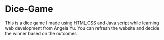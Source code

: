 # Dice-Game
This is a dice game I made using HTML,CSS and Java script while learning web development from Angela Yu.
You can refresh the website and decide the winner based on the outcomes
